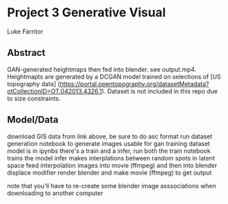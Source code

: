 # Project 3 Generative Visual

Luke Farritor

## Abstract

GAN-generated heightmaps then fed into blender. see output.mp4. Heightmapts are generated by a DCGAN model trained on selections of [US topography data] (https://portal.opentopography.org/datasetMetadata?otCollectionID=OT.042013.4326.1). Dataset is not included in this repo due to size constraints.

## Model/Data

download GIS data from link above, be sure to do asc format
run dataset generation notebook to generate images usable for gan training dataset
model is in ipynbs there's a train and a infer, run both
the train notebook trains the model
infer makes interplations between random spots in latent space
feed interpolation images into movie (ffmpeg) and then into blender displace modifier
render blender and make movie (ffmpeg) to get output

note that you'll have to re-create some blender image asssociations when downloading to another computer